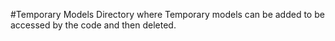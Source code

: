 #Temporary Models
Directory where Temporary models can be added to be accessed by the code and then deleted.
```